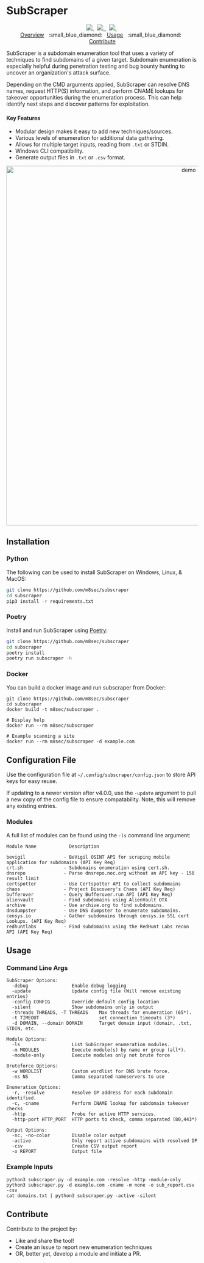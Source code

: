 # SubScraper

<p align="center">
    <a href="https://www.twitter.com/m8sec">
        <img src="https://img.shields.io/badge/Twitter-@m8sec-blue?style=plastic&logo=twitter"/>
    </a>&nbsp;
    <a href="/LICENSE">
        <img src="https://img.shields.io/badge/License-GPL%20v3.0-green.svg"/>&nbsp;
    </a>&nbsp;
    <a href="https://github.com/sponsors/m8sec">
        <img src="https://img.shields.io/badge/Sponsor-GitHub-red?style=plastic&logo=github"/>
    </a>&nbsp;
  <br>
    <a href="https://github.com/m8sec/subscraper#subscraper">Overview</a>
    &nbsp;&nbsp;:small_blue_diamond:&nbsp;&nbsp;
    <a href="https://github.com/m8sec/subscraper#usage">Usage</a>
    &nbsp;&nbsp;:small_blue_diamond:&nbsp;&nbsp;
    <a href="https://github.com/m8sec/subscraper#contribute">Contribute</a>
  <br>
</p>

SubScraper is a subdomain enumeration tool that uses a variety of techniques to find subdomains of a given target. Subdomain enumeration is especially helpful during penetration testing and bug bounty hunting to uncover an organization's attack surface.

Depending on the CMD arguments applied, SubScraper can resolve DNS names, request HTTP(S) information, and perform CNAME lookups for takeover opportunities during the enumeration process. This can help identify next steps and discover patterns for exploitation.  

#### Key Features

- Modular design makes it easy to add new techniques/sources.
- Various levels of enumeration for additional data gathering.
- Allows for multiple target inputs, reading from `.txt` or STDIN.
- Windows CLI compatibility. 
- Generate output files in `.txt` or `.csv` format.

<p align="center">
<img width="942" alt="demo" src="https://github.com/m8sec/subscraper/assets/13889819/c8503198-7759-4123-b921-28a74b773e7b">
</p>


## Installation
### Python
The following can be used to install SubScraper on Windows, Linux, & MacOS:

```bash
git clone https://github.com/m8sec/subscraper
cd subscraper
pip3 install -r requirements.txt
```

### Poetry
Install and run SubScraper using [Poetry](https://python-poetry.org/docs/#installing-with-the-official-installer):
```bash
git clone https://github.com/m8sec/subscraper
cd subscraper
poetry install
poetry run subscraper -h
```

### Docker
You can build a docker image and run subscraper from Docker:
```
git clone https://github.com/m8sec/subscraper
cd subscraper
docker build -t m8sec/subscraper .

# Display help
docker run --rm m8sec/subscraper

# Example scanning a site
docker run --rm m8sec/subscraper -d example.com
```

## Configuration File
Use the configuration file at `~/.config/subscraper/config.json` to store API keys for easy reuse. 

If updating to a newer version after v4.0.0, use the `-update` argument to pull a new copy of the config file to ensure compatability. Note, this will remove any existing entries.


### Modules
A full list of modules can be found using the `-ls` command line argument:
```
Module Name            Description

bevigil              - BeVigil OSINT API for scraping mobile application for subdomains (API Key Req)
crt.sh               - Subdomains enumeration using cert.sh.
dnsrepo              - Parse dnsrepo.noc.org without an API key - 150 result limit
certspotter          - Use Certspotter API to collect subdomains
chaos                - Project Discovery's Chaos (API Key Req)
bufferover           - Query Bufferover.run API (API Key Req)
alienvault           - Find subdomains using AlienVault OTX
archive              - Use archive.org to find subdomains.
dnsdumpster          - Use DNS dumpster to enumerate subdomains.
censys.io            - Gather subdomains through censys.io SSL cert Lookups. (API Key Req)
redhuntlabs          - Find subdomains using the RedHunt Labs recon API (API Key Req)
```

## Usage
### Command Line Args
```
SubScraper Options:
  -debug                Enable debug logging
  -update               Update config file (Will remove existing entries)
  -config CONFIG        Override default config location
  -silent               Show subdomains only in output
  -threads THREADS, -T THREADS    Max threads for enumeration (65*).
  -t TIMEOUT                      set connection timeouts (3*)
  -d DOMAIN, --domain DOMAIN      Target domain input (domain, .txt, STDIN, etc.

Module Options:
  -ls                   List SubScraper enumeration modules.
  -m MODULES            Execute module(s) by name or group (all*).
  -module-only          Execute modules only not brute force

Bruteforce Options:
  -w WORDLIST           Custom wordlist for DNS brute force.
  -ns NS                Comma separated nameservers to use

Enumeration Options:
  -r, -resolve          Resolve IP address for each subdomain identified.
  -c, -cname            Perform CNAME lookup for subdomain takeover checks
  -http                 Probe for active HTTP services.
  -http-port HTTP_PORT  HTTP ports to check, comma separated (80,443*)

Output Options:
  -nc, -no-color        Disable color output
  -active               Only report active subdomains with resolved IP
  -csv                  Create CSV output report
  -o REPORT             Output file
```

### Example Inputs
```
python3 subscraper.py -d example.com -resolve -http -module-only
python3 subscraper.py -d example.com -cname -m none -o sub_report.csv -csv
cat domains.txt | python3 subscraper.py -active -silent
```

## Contribute
Contribute to the project by:
* Like and share the tool!
* Create an issue to report new enumeration techniques
* OR, better yet, develop a module and initiate a PR.
